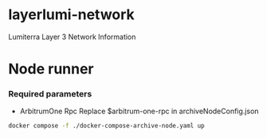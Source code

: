 # layerlumi-network
Lumiterra Layer 3 Network Information

# Node runner

### Required parameters

- ArbitrumOne Rpc
Replace $arbitrum-one-rpc in archiveNodeConfig.json

```bash
docker compose -f ./docker-compose-archive-node.yaml up
```